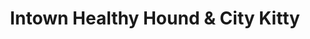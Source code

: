 ---
title: "Intown Healthy Hound & City Kitty"
url: /atlanta/intown-healthy-hound-and-city-kitty/
shop: pet
---